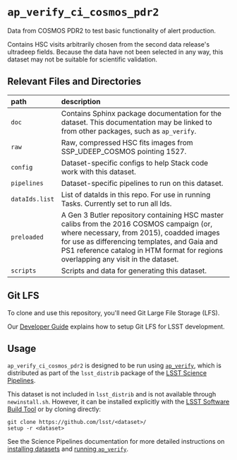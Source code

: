 `ap_verify_ci_cosmos_pdr2`
==========================

Data from COSMOS PDR2 to test basic functionality of alert production.

Contains HSC visits arbitrarily chosen from the second data release's ultradeep fields.
Because the data have not been selected in any way, this dataset may not be suitable for scientific validation.

Relevant Files and Directories
------------------------------
path                  | description
:---------------------|:-----------------------------
`doc`                 | Contains Sphinx package documentation for the dataset. This documentation may be linked to from other packages, such as `ap_verify`.
`raw`                 | Raw, compressed HSC fits images from SSP_UDEEP_COSMOS pointing 1527.
`config`              | Dataset-specific configs to help Stack code work with this dataset.
`pipelines`           | Dataset-specific pipelines to run on this dataset.
`dataIds.list`        | List of dataIds in this repo. For use in running Tasks. Currently set to run all Ids.
`preloaded`           | A Gen 3 Butler repository containing HSC master calibs from the 2016 COSMOS campaign (or, where necessary, from 2015), coadded images for use as differencing templates, and Gaia and PS1 reference catalog in HTM format for regions overlapping any visit in the dataset.
`scripts`             | Scripts and data for generating this dataset.


Git LFS
-------

To clone and use this repository, you'll need Git Large File Storage (LFS).

Our [Developer Guide](http://developer.lsst.io/en/latest/tools/git_lfs.html) explains how to setup Git LFS for LSST development.

Usage
-----

`ap_verify_ci_cosmos_pdr2` is designed to be run using [`ap_verify`](https://pipelines.lsst.io/modules/lsst.ap.verify/), which is distributed as part of the `lsst_distrib` package of the [LSST Science Pipelines](https://pipelines.lsst.io/).

This dataset is not included in `lsst_distrib` and is not available through `newinstall.sh`.
However, it can be installed explicitly with the [LSST Software Build Tool](https://developer.lsst.io/stack/lsstsw.html) or by cloning directly:

    git clone https://github.com/lsst/<dataset>/
    setup -r <dataset>

See the Science Pipelines documentation for more detailed instructions on [installing datasets](https://pipelines.lsst.io/modules/lsst.ap.verify/datasets-install.html) and [running `ap_verify`](https://pipelines.lsst.io/modules/lsst.ap.verify/running.html).
